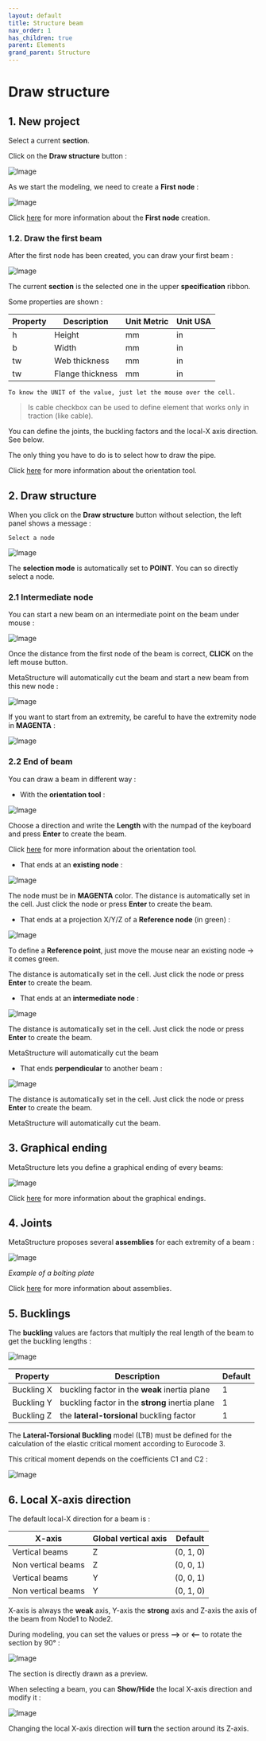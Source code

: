 ```yaml
---
layout: default
title: Structure beam
nav_order: 1
has_children: true
parent: Elements
grand_parent: Structure
---
```


# Draw structure

## 1. New project

Select a current **section**.

Click on the **Draw structure** button :

![Image](../../../Images/Structure9.jpg)

As we start the modeling, we need to create a **First node** :

![Image](../../../Images/Node9.jpg)

Click [here](https://documentation.metapiping.com/Structure/Elements/Node.html) for more information about the **First node** creation.

### 1.2. Draw the first beam

After the first node has been created, you can draw your first beam :

![Image](../../../Images/Beam12.jpg)

The current **section** is the selected one in the upper **specification** ribbon.

Some properties are shown :

| Property | Description | Unit Metric | Unit USA |
| -------- | ----------- | ---- | ---- |
| h | Height | mm | in |
| b | Width | mm | in |
| tw | Web thickness | mm | in |
| tw | Flange thickness | mm | in |

    To know the UNIT of the value, just let the mouse over the cell. 

>Is cable checkbox can be used to define element that works only in traction (like cable).

You can define the joints, the buckling factors and the local-X axis direction. See below.

The only thing you have to do is to select how to draw the pipe.

Click [here](https://documentation.metapiping.com/Design/Elements/Orientation.html) for more information about the orientation tool.


## 2. Draw structure

When you click on the **Draw structure** button without selection, the left panel shows a message :

    Select a node

![Image](../../../Images/Beam13.jpg)

The **selection mode** is automatically set to **POINT**. You can so directly select a node.

### 2.1 Intermediate node

You can start a new beam on an intermediate point on the beam under mouse :

![Image](../../../Images/Beam14.jpg)

Once the distance from the first node of the beam is correct, **CLICK** on the left mouse button.

MetaStructure will automatically cut the beam and start a new beam from this new node :

![Image](../../../Images/Beam16.jpg)

If you want to start from an extremity, be careful to have the extremity node in **MAGENTA** :

![Image](../../../Images/Beam15.jpg)

### 2.2 End of beam

You can draw a beam in different way :

* With the **orientation tool** :

![Image](../../../Images/Beam17.jpg)

Choose a direction and write the **Length** with the numpad of the keyboard and press **Enter** to create the beam.

Click [here](https://documentation.metapiping.com/Design/Elements/Orientation.html) for more information about the orientation tool.

* That ends at an **existing node** :

![Image](../../../Images/Beam18.jpg)

The node must be in **MAGENTA** color. The distance is automatically set in the cell. Just click the node or press **Enter** to create the beam.

* That ends at a projection X/Y/Z of a **Reference node** (in green) :

![Image](../../../Images/Beam20.jpg)

To define a **Reference point**, just move the mouse near an existing node -> it comes green.

The distance is automatically set in the cell. Just click the node or press **Enter** to create the beam.

* That ends at an **intermediate node** :

![Image](../../../Images/Beam19.jpg)

The distance is automatically set in the cell. Just click the node or press **Enter** to create the beam.

MetaStructure will automatically cut the beam

* That ends **perpendicular** to another beam :

![Image](../../../Images/Beam21.jpg)

The distance is automatically set in the cell. Just click the node or press **Enter** to create the beam.

MetaStructure will automatically cut the beam.

## 3. Graphical ending

MetaStructure lets you define a graphical ending of every beams:

![Image](../../../Images/End11.jpg)

Click [here](https://documentation.metapiping.com/Structure/Elements/Beam/Ending.html) for more information about the graphical endings.

## 4. Joints

MetaStructure proposes several **assemblies** for each extremity of a beam :

![Image](../../../Images/Joint10.jpg)

*Example of a bolting plate*

Click [here](https://documentation.metapiping.com/Structure/Elements/Beam/Joint.html) for more information about assemblies.

## 5. Bucklings

The **buckling** values are factors that multiply the real length of the beam to get the buckling lengths :

![Image](../../../Images/Buckling1.jpg)

| Property | Description | Default |
| -------- | ----------- | --- |
| Buckling X | buckling factor in the **weak** inertia plane | 1 |
| Buckling Y | buckling factor in the **strong** inertia plane | 1 |
| Buckling Z | the **lateral-torsional** buckling factor | 1 |

The **Lateral-Torsional Buckling** model (LTB) must be defined for the calculation of the elastic critical moment according to Eurocode 3.

This critical moment depends on the coefficients C1 and C2 :

![Image](../../../Images/Buckling2.jpg)

## 6. Local X-axis direction

The default local-X direction for a beam is :

| X-axis | Global vertical axis | Default |
| -------- | ----------- | --- |
| Vertical beams | Z | (0, 1, 0) |
| Non vertical beams | Z | (0, 0, 1) |
| Vertical beams | Y | (0, 0, 1) |
| Non vertical beams | Y | (0, 1, 0) |

X-axis is always the **weak** axis, Y-axis the **strong** axis and Z-axis the axis of the beam from Node1 to Node2.

During modeling, you can set the values or press **-->** or **<--** to rotate the section by 90° :

![Image](../../../Images/Beam22.jpg)

The section is directly drawn as a preview.

When selecting a beam, you can **Show/Hide** the local X-axis direction and modify it :

![Image](../../../Images/Beam23.jpg)

Changing the local X-axis direction will **turn** the section around its Z-axis.